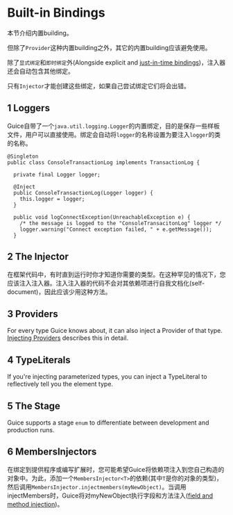 # Built-in Bindings

本节介绍内置building。

但除了`Provider`这种内置building之外，其它的内置building应该避免使用。

除了`显式绑定`和`即时绑定`外(Alongside explicit and [just-in-time bindings](https://github.com/google/guice/wiki/JustInTimeBindings))，注入器还会自动包含其他绑定。

只有`Injector`才能创建这些绑定，如果自己尝试绑定它们将会出错。

## 1 Loggers

Guice自带了一个`java.util.logging.Logger`的内置绑定，目的是保存一些样板文件，用户可以直接使用。绑定会自动将`logger`的名称设置为要注入`logger`的类的名称。

```
@Singleton
public class ConsoleTransactionLog implements TransactionLog {

  private final Logger logger;

  @Inject
  public ConsoleTransactionLog(Logger logger) {
    this.logger = logger;
  }

  public void logConnectException(UnreachableException e) {
    /* the message is logged to the "ConsoleTransacitonLog" logger */
    logger.warning("Connect exception failed, " + e.getMessage());
  }
```

## 2 The Injector

在框架代码中，有时直到运行时你才知道你需要的类型。在这种罕见的情况下，您应该注入注入器。注入注入器的代码不会对其依赖项进行自我文档化(self-document)，因此应该少用这种方法。

## 3 Providers

For every type Guice knows about, it can also inject a Provider of that type. [Injecting Providers](https://github.com/google/guice/wiki/InjectingProviders) describes this in detail.

## 4 TypeLiterals

If you're injecting parameterized types, you can inject a TypeLiteral<T> to reflectively tell you the element type.

## 5 The Stage

Guice supports a stage `enum` to differentiate between development and production runs.

## 6 MembersInjectors

在绑定到提供程序或编写扩展时，您可能希望Guice将依赖项注入到您自己构造的对象中。为此，添加一个`MembersInjector<T>`的依赖(其中`T`是你的对象的类型)，然后调用`MembersInjector.injectmembers(myNewObject)`。当调用injectMembers时，Guice将对myNewObject执行字段和方法注入([field and method injection](https://github.com/google/guice/wiki/Injections))。
